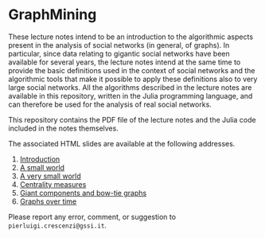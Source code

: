 # GraphMining
These lecture notes intend to be an introduction to the algorithmic aspects present in the analysis of social networks (in general, of graphs). In particular, since data relating to gigantic social networks have been available for several years, the lecture notes intend at the same time to provide the basic definitions used in the context of social networks and the algorithmic tools that make it possible to apply these definitions also to very large social networks. All the algorithms described in the lecture notes are available in this repository, written in the Julia programming language, and can therefore be used for the analysis of real social networks.

This repository contains the PDF file of the lecture notes and the Julia code included in the notes themselves.

The associated HTML slides are available at the following addresses.

1. [Introduction](https://slides.com/piluc/graph-mining-01?token=_epF12dA)
2. [A small world](https://slides.com/piluc/graph-mining-02?token=UEi_dwFF)
3. [A very small world](https://slides.com/piluc/graph-mining-03?token=OA9CLFA-)
4. [Centrality measures](https://slides.com/piluc/graph-mining-04?token=EbBDVttE)
5. [Giant components and bow-tie graphs](https://slides.com/piluc/graph-mining-05?token=uqwkIFfJ)
6. [Graphs over time](https://slides.com/piluc/graph-mining-06?token=Srdg4mHr)

<!---
An interactive version of Sections 1.1, 1.2, 1.3, and 1.4 is available as a [Pluto notebook](https://natema.github.io/ECMJ-it/lectures/lezione_4.0.5_graph_mining_by_crescenzi.jl).
-->

Please report any error, comment, or suggestion to `pierluigi.crescenzi@gssi.it`.
